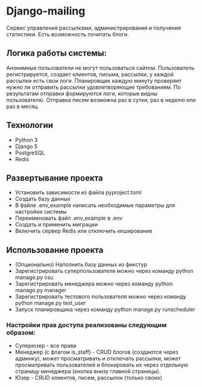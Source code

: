 # Django-mailing

Сервис управления рассылками, администрирования и получения статистики. Есть возможность почитать блоги.

## Логика работы системы:

Анонимные пользователи не могут пользоваться сайтом.
Пользователь регистрируется, создает клиентов, письма, рассылки, у каждой рассылки есть свои логи.
Планировщик каждую минуту проверяет нужно ли отправить рассылки удовлетворяющие требованиям.
По результатам отправки формируются логи, которые видны пользователю.
Отправка писем возможна раз в сутки, раз в неделю или раз в месяц.

## Технологии

- Python 3
- Django 5
- PostgreSQL
- Redis

## Развертывание проекта

- Установить зависимости из файла pyproject.toml
- Создать базу данных
- В файле .env_example написать необходимые параметры для настройки системы
- Переименовать файл .env_example в .env
- Создать и применить миграции
- Включить сервер Redis или отключить кеширование

## Использование проекта

- (Опционально) Наполнить базу данных из фикстур
- Зарегистрировать суперпользователя можно через команду python manage.py csu
- Зарегистрировать менеджера можно через команду python manage.py manager
- Зарегистрировать тестового пользователя можно через команду python manage.py test_user
- Запуск планировщика через команду python manage.py runscheduler

### Настройки прав доступа реализованы следующим образом:

- Суперюзер - все права
- Менеджер (с флагом is_staff) - CRUD блогов (создаются через админку), может просматривать и отключать рассылки, может
  просматривать пользователей и блокировать их через отдельную страницу менеджера (кнопка внизу главной страницы).
- Юзер - CRUD клиентов, писем, рассылок (только своих)
